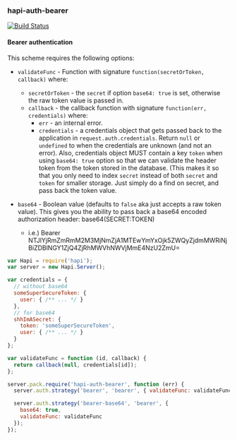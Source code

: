 ### hapi-auth-bearer

[![Build Status](https://travis-ci.org/j/hapi-auth-bearer.png?branch=master)](https://travis-ci.org/j/hapi-auth-bearer)

#### Bearer authentication

This scheme requires the following options:

- `validateFunc` - Function with signature `function(secretOrToken, callback)` where:
    - `secretOrToken` - the `secret` if option `base64: true` is set, otherwise the raw token value is passed in.
    - `callback` - the callback function with signature `function(err, credentials)` where:
        - `err` - an internal error.
        - `credentials` - a credentials object that gets passed back to the application in `request.auth.credentials`.
          Return `null` or `undefined` to when the credentials are unknown (and not an error).  Also, credentials
          object MUST contain a key `token` when using `base64: true` option so that we can validate the header
          token from the token stored in the database. (This makes it so that you only need to index `secret` instead
          of both `secret` and `token` for smaller storage.  Just simply do a find on secret, and pass back the token
          value.

- `base64` - Boolean value (defaults to `false` aka just accepts a raw token value).  This gives you the ability to pass
 back a base64 encoded authorization header: base64(SECRET:TOKEN)
    - i.e.) Bearer NTJlYjRmZmRmM2M3MjNmZjA1MTEwYmYxOjk5ZWQyZjdmMWRiNjBiZDBlNGY1ZjQ4ZjRhMWVhNWVjMmE4NzU2ZmU=


```javascript
var Hapi = require('hapi');
var server = new Hapi.Server();

var credentials = {
  // without base64
  someSuperSecureToken: {
    user: { /** ... */ }
  },
  // for base64
  shhImASecret: {
    token: 'someSuperSecureToken',
    user: { /** ... */ }
  }
};

var validateFunc = function (id, callback) {
  return callback(null, credentials[id]);
};

server.pack.require('hapi-auth-bearer', function (err) {
  server.auth.strategy('bearer', 'bearer', { validateFunc: validateFunc });

  server.auth.strategy('bearer-base64', 'bearer', {
    base64: true,
    validateFunc: validateFunc
  });
});

```